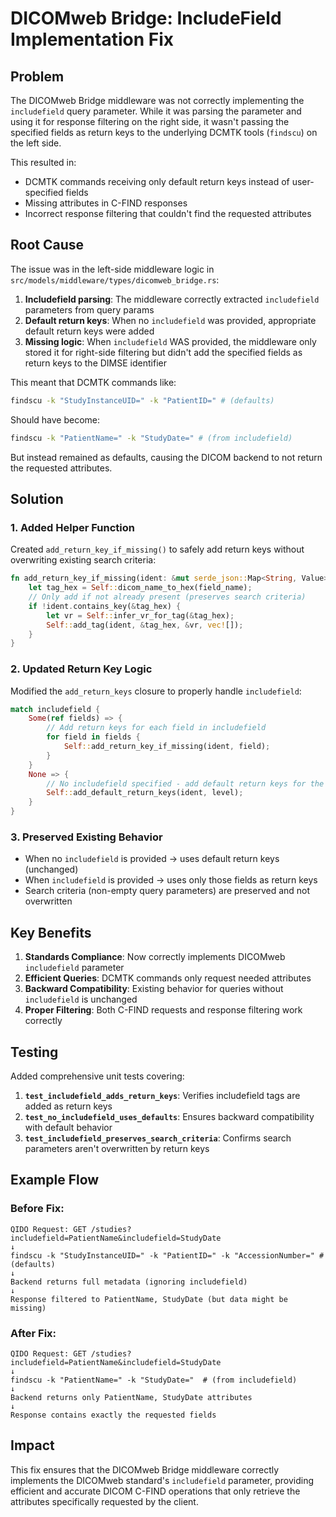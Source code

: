 # DICOMweb Bridge: IncludeField Implementation Fix

## Problem

The DICOMweb Bridge middleware was not correctly implementing the `includefield` query parameter. While it was parsing the parameter and using it for response filtering on the right side, it wasn't passing the specified fields as return keys to the underlying DCMTK tools (`findscu`) on the left side.

This resulted in:
- DCMTK commands receiving only default return keys instead of user-specified fields
- Missing attributes in C-FIND responses
- Incorrect response filtering that couldn't find the requested attributes

## Root Cause

The issue was in the left-side middleware logic in `src/models/middleware/types/dicomweb_bridge.rs`:

1. **Includefield parsing**: The middleware correctly extracted `includefield` parameters from query params
2. **Default return keys**: When no `includefield` was provided, appropriate default return keys were added
3. **Missing logic**: When `includefield` WAS provided, the middleware only stored it for right-side filtering but didn't add the specified fields as return keys to the DIMSE identifier

This meant that DCMTK commands like:
```bash
findscu -k "StudyInstanceUID=" -k "PatientID=" # (defaults)
```

Should have become:
```bash
findscu -k "PatientName=" -k "StudyDate=" # (from includefield)
```

But instead remained as defaults, causing the DICOM backend to not return the requested attributes.

## Solution

### 1. Added Helper Function

Created `add_return_key_if_missing()` to safely add return keys without overwriting existing search criteria:

```rust
fn add_return_key_if_missing(ident: &mut serde_json::Map<String, Value>, field_name: &str) {
    let tag_hex = Self::dicom_name_to_hex(field_name);
    // Only add if not already present (preserves search criteria)
    if !ident.contains_key(&tag_hex) {
        let vr = Self::infer_vr_for_tag(&tag_hex);
        Self::add_tag(ident, &tag_hex, &vr, vec![]);
    }
}
```

### 2. Updated Return Key Logic

Modified the `add_return_keys` closure to properly handle `includefield`:

```rust
match includefield {
    Some(ref fields) => {
        // Add return keys for each field in includefield
        for field in fields {
            Self::add_return_key_if_missing(ident, field);
        }
    }
    None => {
        // No includefield specified - add default return keys for the level
        Self::add_default_return_keys(ident, level);
    }
}
```

### 3. Preserved Existing Behavior

- When no `includefield` is provided → uses default return keys (unchanged)
- When `includefield` is provided → uses only those fields as return keys
- Search criteria (non-empty query parameters) are preserved and not overwritten

## Key Benefits

1. **Standards Compliance**: Now correctly implements DICOMweb `includefield` parameter
2. **Efficient Queries**: DCMTK commands only request needed attributes
3. **Backward Compatibility**: Existing behavior for queries without `includefield` is unchanged
4. **Proper Filtering**: Both C-FIND requests and response filtering work correctly

## Testing

Added comprehensive unit tests covering:

1. **`test_includefield_adds_return_keys`**: Verifies includefield tags are added as return keys
2. **`test_no_includefield_uses_defaults`**: Ensures backward compatibility with default behavior  
3. **`test_includefield_preserves_search_criteria`**: Confirms search parameters aren't overwritten by return keys

## Example Flow

### Before Fix:
```
QIDO Request: GET /studies?includefield=PatientName&includefield=StudyDate
↓
findscu -k "StudyInstanceUID=" -k "PatientID=" -k "AccessionNumber=" # (defaults)
↓ 
Backend returns full metadata (ignoring includefield)
↓
Response filtered to PatientName, StudyDate (but data might be missing)
```

### After Fix:
```
QIDO Request: GET /studies?includefield=PatientName&includefield=StudyDate  
↓
findscu -k "PatientName=" -k "StudyDate="  # (from includefield)
↓
Backend returns only PatientName, StudyDate attributes
↓
Response contains exactly the requested fields
```

## Impact

This fix ensures that the DICOMweb Bridge middleware correctly implements the DICOMweb standard's `includefield` parameter, providing efficient and accurate DICOM C-FIND operations that only retrieve the attributes specifically requested by the client.